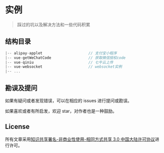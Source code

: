 # 实例

> 踩过的坑以及解决方法和一些代码积累

## 结构目录

```js
|-- alipay-applet                     // 支付宝小程序
|-- vue-getWeChatCode                 // 获取微信授权code
|-- vue-qiniu                         // 七牛云上传
|-- vue-websocket                     // websocket实例
|-- ...

```

## 勘误及提问

如果有疑问或者发现错误，可以在相应的 issues 进行提问或勘误。

如果喜欢或者有所启发，欢迎 star，对作者也是一种鼓励。

## License

所有文章采用[知识共享署名-非商业性使用-相同方式共享 3.0 中国大陆许可协议](http://creativecommons.org/licenses/by-nc-sa/3.0/cn/)进行许可。

